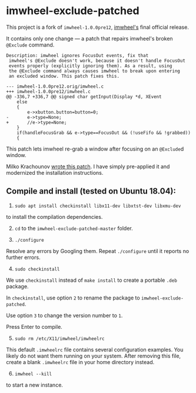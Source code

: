 # imwheel-exclude-patched

This project is a fork of `imwheel-1.0.0pre12`, [imwheel's](http://imwheel.sourceforge.net/) final official release. 

It contains only one change — a patch that repairs imwheel's broken `@Exclude` command.

```
Description: imwheel ignores FocusOut events, fix that
 imwheel's @Exclude doesn't work, because it doesn't handle FocusOut 
 events properly (explicitly ignoring them). As a result, using 
 the @Exclude command always causes imwheel to break upon entering
 an excluded window. This patch fixes this.

--- imwheel-1.0.0pre12.orig/imwheel.c
+++ imwheel-1.0.0pre12/imwheel.c
@@ -336,7 +336,7 @@ signed char getInput(Display *d, XEvent
 	else
 	{
 		e->xbutton.button=button=0;
-		e->type=None;
+		//e->type=None;
 	}
 	if(handleFocusGrab && e->type==FocusOut && (!useFifo && !grabbed))
 	{
```

This patch lets imwheel re-grab a window after focusing on an `@Exclude`d window.

Milko Krachounov [wrote this patch](https://bugs.debian.org/cgi-bin/bugreport.cgi?bug=260091). I have simply pre-applied it and modernized the installation instructions.

## Compile and install (tested on Ubuntu 18.04): 

1. `sudo apt install checkinstall libx11-dev libxtst-dev libxmu-dev`

to install the compilation dependencies.

2. `cd` to the `imwheel-exclude-patched-master` folder.

3. `./configure`

Resolve any errors by Googling them. Repeat `./configure` until it reports no further errors.

4. `sudo checkinstall`

We use `checkinstall` instead of `make install` to create a portable `.deb` package.

In `checkinstall`, use option `2` to rename the package to `imwheel-exclude-patched`.

Use option `3` to change the version number to `1`.

Press Enter to compile.

5. `sudo rm /etc/X11/imwheel/imwheelrc`

This default `.imwheelrc` file contains several configuration examples. You likely do not want them running on your system. After removing this file, create a blank `.imwheelrc` file in your home directory instead.

6. `imwheel --kill`

to start a new instance.